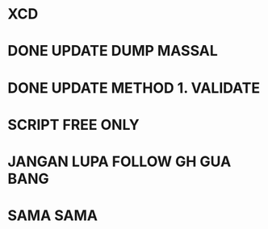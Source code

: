 # XCD
# DONE UPDATE DUMP MASSAL
# DONE UPDATE METHOD 1. VALIDATE
# SCRIPT FREE ONLY 
# JANGAN LUPA FOLLOW GH GUA BANG
# SAMA SAMA
